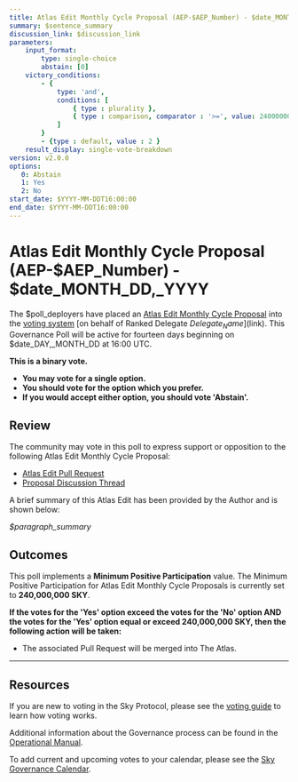 ```yaml
---
title: Atlas Edit Monthly Cycle Proposal (AEP-$AEP_Number) - $date_MONTH_DD,_YYYY
summary: $sentence_summary
discussion_link: $discussion_link
parameters:
    input_format:
        type: single-choice
        abstain: [0]
    victory_conditions:
        - {
            type: 'and',
            conditions: [
                { type : plurality },
                { type : comparison, comparator : '>=', value: 240000000 }
            ]
        }
        - {type : default, value : 2 }
    result_display: single-vote-breakdown
version: v2.0.0
options:
   0: Abstain
   1: Yes
   2: No
start_date: $YYYY-MM-DDT16:00:00
end_date: $YYYY-MM-DDT16:00:00
---
```


# Atlas Edit Monthly Cycle Proposal (AEP-$AEP_Number) - $date_MONTH_DD,_YYYY

The $poll_deployers have placed an [Atlas Edit Monthly Cycle Proposal](https://sky-atlas.powerhouse.io/A.1.11.2_Atlas_Edit_Monthly_Cycle/430185a5-fa5d-4664-89cf-21c9e6cfc109|0db3326e) into the [voting system](https://vote.sky.money/polling) [on behalf of Ranked Delegate $Delegate_Name]($link). This Governance Poll will be active for fourteen days beginning on $date_DAY,_MONTH_DD at 16:00 UTC.

**This is a binary vote.**

- **You may vote for a single option.**
- **You should vote for the option which you prefer.**
- **If you would accept either option, you should vote 'Abstain'.**

## Review

The community may vote in this poll to express support or opposition to the following Atlas Edit Monthly Cycle Proposal:

- [Atlas Edit Pull Request]($Pull_Request_link)
- [Proposal Discussion Thread]($discussion_link)

A brief summary of this Atlas Edit has been provided by the Author and is shown below:

*$paragraph_summary*

## Outcomes

This poll implements a **Minimum Positive Participation** value. The Minimum Positive Participation for Atlas Edit Monthly Cycle Proposals is currently set to **240,000,000 SKY**.

**If the votes for the 'Yes' option exceed the votes for the 'No' option AND the votes for the 'Yes' option equal or exceed 240,000,000 SKY, then the following action will be taken:**

- The associated Pull Request will be merged into The Atlas.

---

## Resources

If you are new to voting in the Sky Protocol, please see the [voting guide](https://manual.makerdao.com/governance/voting-in-makerdao/on-chain-governance) to learn how voting works.

Additional information about the Governance process can be found in the [Operational Manual](https://manual.makerdao.com).

To add current and upcoming votes to your calendar, please see the [Sky Governance Calendar](https://manual.makerdao.com/makerdao/calendars/governance-calendar).

